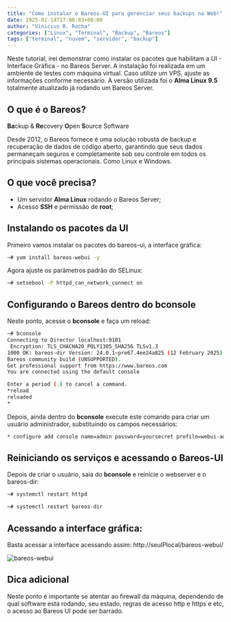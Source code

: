 ```yaml
---
title: "Como instalar o Bareos-UI para gerenciar seus backups na Web!"
date: 2025-02-14T17:00:03+00:00
author: "Vinicius R. Rocha"
categories: ["Linux", "Terminal", "Backup", "Bareos"]
tags: ["terminal", "nuvem", "servidor", "backup"]
---
```


Neste tutorial, irei demonstrar como instalar os pacotes que habilitam a UI - Interface Gráfica - no Bareos Server. A instalação foi realizada em um ambiente de testes com máquina virtual. Caso utilize um VPS, ajuste as informações conforme necessário.
A versão utilizada foi o **Alma Linux 9.5** totalmente atualizado já rodando um Bareos Server.

## O que é o Bareos?

**Ba**ckup & **Re**covery **O**pen **S**ource Software

Desde 2012, o Bareos fornece é uma solução robusta de backup e recuperação de dados de código aberto, garantindo que seus dados permaneçam seguros e completamente sob seu controle em todos os principais sistemas operacionais. 
Como Linux e Windows.

## O que você precisa?

- Um servidor **Alma Linux** rodando o Bareos Server;
- Acesso **SSH** e permissão de **root**;

## Instalando os pacotes da UI

Primeiro vamos instalar os pacotes do bareos-ui, a interface gráfica:

````bash
~# yum install bareos-webui -y
````

Agora ajuste os parâmetros padrão do SELinux:

````bash
~# setsebool -P httpd_can_network_connect on
````

## Configurando o Bareos dentro do bconsole

Neste ponto, acesse o **bconsole** e faça um reload:

````bash
~# bconsole
Connecting to Director localhost:9101
 Encryption: TLS_CHACHA20_POLY1305_SHA256 TLSv1.3
1000 OK: bareos-dir Version: 24.0.1~pre67.4ee24a825 (12 February 2025)
Bareos community build (UNSUPPORTED).
Get professional support from https://www.bareos.com
You are connected using the default console

Enter a period (.) to cancel a command.
*reload
reloaded
*
````

Depois, ainda dentro do **bconsole** execute este comando para criar um usuário administrador, substituindo os campos necessários:

````bash
* configure add console name=admin password=yoursecret profile=webui-admin tlsenable=false
````

## Reiniciando os serviços e acessando o Bareos-UI

Depois de criar o usuário, saia do **bconsole** e reinicie o webserver e o bareos-dir:

````bash
~# systemctl restart httpd
````
````bash
~# systemctl restart bareos-dir
````

## Acessando a interface gráfica:

Basta acessar a interface acessando assim:
http://seuIPlocal/bareos-webui/

![bareos-webui](/images/bareos-webui.png/)


## Dica adicional

Neste ponto é importante se atentar ao firewall da máquina, dependendo de qual software está rodando, seu estado, regras de acesso http e https e etc, o acesso ao Bareos UI pode ser barrado.





